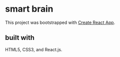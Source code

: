 # smart brain <br>
This project was bootstrapped with [Create React App](https://github.com/facebook/create-react-app). <br>

## built with
HTML5, CSS3, and React.js.
